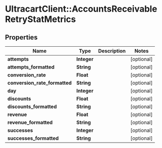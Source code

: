 # UltracartClient::AccountsReceivableRetryStatMetrics

## Properties
Name | Type | Description | Notes
------------ | ------------- | ------------- | -------------
**attempts** | **Integer** |  | [optional] 
**attempts_formatted** | **String** |  | [optional] 
**conversion_rate** | **Float** |  | [optional] 
**conversion_rate_formatted** | **String** |  | [optional] 
**day** | **Integer** |  | [optional] 
**discounts** | **Float** |  | [optional] 
**discounts_formatted** | **String** |  | [optional] 
**revenue** | **Float** |  | [optional] 
**revenue_formatted** | **String** |  | [optional] 
**successes** | **Integer** |  | [optional] 
**successes_formatted** | **String** |  | [optional] 


